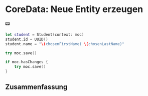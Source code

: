 # CoreData: Neue Entity erzeugen
📟


```swift
let student = Student(context: moc)
student.id = UUID()
student.name = "\(chosenFirstName) \(chosenLastName)"
```

```swift
try moc.save()
```

```swift
if moc.hasChanges {
    try moc.save()
}
```

## Zusammenfassung